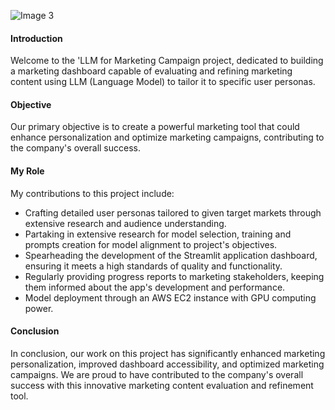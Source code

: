 ![Image 3](image/LLM.png)

#### Introduction

Welcome to the 'LLM for Marketing Campaign project, dedicated to building a marketing dashboard capable of evaluating and refining marketing content using LLM (Language Model) to tailor it to specific user personas.

#### Objective

Our primary objective is to create a powerful marketing tool that could enhance personalization and optimize marketing campaigns, contributing to the company's overall success.

#### My Role

My contributions to this project include: 

- Crafting detailed user personas tailored to given target markets through extensive research and audience understanding.
- Partaking in extensive research for model selection, training and prompts creation for model alignment to project's objectives.
- Spearheading the development of the Streamlit application dashboard, ensuring it meets a high standards of quality and functionality.
- Regularly providing progress reports to marketing stakeholders, keeping them informed about the app's development and performance.
- Model deployment through an AWS EC2 instance with GPU computing power.

#### Conclusion

In conclusion, our work on this project has significantly enhanced marketing personalization, improved dashboard accessibility, and optimized marketing campaigns. We are proud to have contributed to the company's overall success with this innovative marketing content evaluation and refinement tool.

